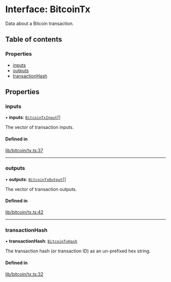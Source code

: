 # Interface: BitcoinTx

Data about a Bitcoin transaction.

## Table of contents

### Properties

- [inputs](BitcoinTx.md#inputs)
- [outputs](BitcoinTx.md#outputs)
- [transactionHash](BitcoinTx.md#transactionhash)

## Properties

### inputs

• **inputs**: [`BitcoinTxInput`](../README.md#bitcointxinput)[]

The vector of transaction inputs.

#### Defined in

[lib/bitcoin/tx.ts:37](https://github.com/Unknown-Gravity/tbtc-v2-sdk/blob/main/typescript/src/lib/bitcoin/tx.ts#L37)

___

### outputs

• **outputs**: [`BitcoinTxOutput`](BitcoinTxOutput.md)[]

The vector of transaction outputs.

#### Defined in

[lib/bitcoin/tx.ts:42](https://github.com/Unknown-Gravity/tbtc-v2-sdk/blob/main/typescript/src/lib/bitcoin/tx.ts#L42)

___

### transactionHash

• **transactionHash**: [`BitcoinTxHash`](../classes/BitcoinTxHash.md)

The transaction hash (or transaction ID) as an un-prefixed hex string.

#### Defined in

[lib/bitcoin/tx.ts:32](https://github.com/Unknown-Gravity/tbtc-v2-sdk/blob/main/typescript/src/lib/bitcoin/tx.ts#L32)
